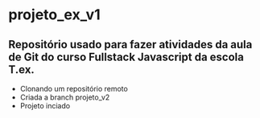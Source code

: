 # projeto_ex_v1
## Repositório usado para fazer atividades da aula de Git do curso Fullstack Javascript da escola T.ex.

- Clonando um repositório remoto
- Criada a branch projeto_v2
- Projeto inciado